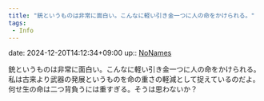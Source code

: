 ```yaml
---
title: "銃というものは非常に面白い。こんなに軽い引き金一つに人の命をかけられる。"
tags:
 - Info
---
```


date: 2024-12-20T14:12:34+09:00
up:: [NoNames](../Bar/Novel/Chaos/NoNames.md)

銃というものは非常に面白い。こんなに軽い引き金一つに人の命をかけられる。私は古来より武器の発展というものを命の重さの軽減として捉えているのだよ。何せ生の命は二つ背負うには重すぎる。そうは思わないか？